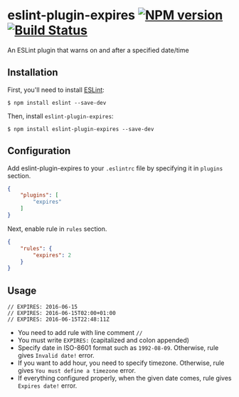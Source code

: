 # eslint-plugin-expires [![NPM version][npm-image]][npm-url] [![Build Status][travis-image]][travis-url]

[travis-image]: https://img.shields.io/travis/digencer/eslint-plugin-expires/master.svg?style=flat-square
[travis-url]: https://travis-ci.org/digencer/eslint-plugin-expires
[npm-image]: https://img.shields.io/npm/v/eslint-plugin-expires.svg?style=flat-square
[npm-url]: https://www.npmjs.com/package/eslint-plugin-expires

An ESLint plugin that warns on and after a specified date/time

## Installation
First, you'll need to install [ESLint](http://eslint.org):

```
$ npm install eslint --save-dev
```

Then, install `eslint-plugin-expires`:

```
$ npm install eslint-plugin-expires --save-dev
```

## Configuration

Add eslint-plugin-expires to your `.eslintrc` file by specifying it in `plugins` section.

```json
{
    "plugins": [
        "expires"
    ]
}
```

Next, enable rule in `rules` section.

```json
{
    "rules": {
        "expires": 2
    }
}
```

## Usage
```
// EXPIRES: 2016-06-15
// EXPIRES: 2016-06-15T02:00+01:00
// EXPIRES: 2016-06-15T22:48:11Z
```
* You need to add rule with line comment `//`
* You must write `EXPIRES:` (capitalized and colon appended)
* Specify date in ISO-8601 format such as `1992-08-09`. Otherwise, rule gives `Invalid date!` error.
* If you want to add hour, you need to specify timezone. Otherwise, rule gives `You must define a timezone` error.
* If everything configured properly, when the given date comes, rule gives `Expires date!` error.
